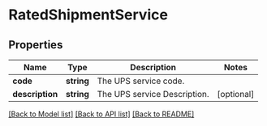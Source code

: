 # RatedShipmentService

## Properties
Name | Type | Description | Notes
------------ | ------------- | ------------- | -------------
**code** | **string** | The UPS service code. | 
**description** | **string** | The UPS service Description. | [optional] 

[[Back to Model list]](../../README.md#documentation-for-models) [[Back to API list]](../../README.md#documentation-for-api-endpoints) [[Back to README]](../../README.md)

